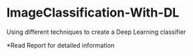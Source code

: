 # ImageClassification-With-DL
Using different techniques to create a Deep Learning classifier 

*Read Report for detailed information
